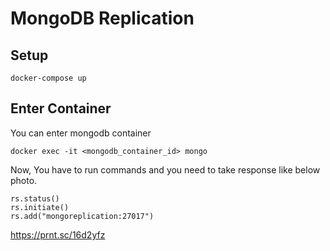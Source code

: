 # MongoDB Replication

## Setup

````
docker-compose up
````

## Enter Container
You can enter mongodb container
````
docker exec -it <mongodb_container_id> mongo
````
Now, You have to run commands and you need to take response like below photo.
````
rs.status()
rs.initiate()
rs.add("mongoreplication:27017")
````
https://prnt.sc/16d2yfz
